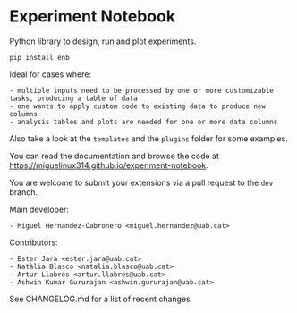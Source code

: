 # Experiment Notebook
Python library to design, run and plot experiments.

`pip install enb`

Ideal for cases where:

	- multiple inputs need to be processed by one or more customizable tasks, producing a table of data
	- one wants to apply custom code to existing data to produce new columns
	- analysis tables and plots are needed for one or more data columns

Also take a look at the `templates` and the `plugins` folder for some examples.

You can read the documentation and browse the code at https://miguelinux314.github.io/experiment-notebook.

You are welcome to submit your extensions via a pull request to the `dev` branch.

Main developer:

	- Miguel Hernández-Cabronero <miguel.hernandez@uab.cat>

Contributors:

	- Ester Jara <ester.jara@uab.cat>
	- Natàlia Blasco <natalia.blasco@uab.cat>
	- Artur Llabrés <artur.llabres@uab.cat>
	- Ashwin Kumar Gururajan <ashwin.gururajan@uab.cat>

See CHANGELOG.md for a list of recent changes
